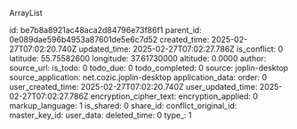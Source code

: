 ArrayList

id: be7b8a8921ac48aca2d84796e73f86f1
parent_id: 0e089dae596b4953a87601de5e6c7d52
created_time: 2025-02-27T07:02:20.740Z
updated_time: 2025-02-27T07:02:27.786Z
is_conflict: 0
latitude: 55.75582600
longitude: 37.61730000
altitude: 0.0000
author: 
source_url: 
is_todo: 0
todo_due: 0
todo_completed: 0
source: joplin-desktop
source_application: net.cozic.joplin-desktop
application_data: 
order: 0
user_created_time: 2025-02-27T07:02:20.740Z
user_updated_time: 2025-02-27T07:02:27.786Z
encryption_cipher_text: 
encryption_applied: 0
markup_language: 1
is_shared: 0
share_id: 
conflict_original_id: 
master_key_id: 
user_data: 
deleted_time: 0
type_: 1